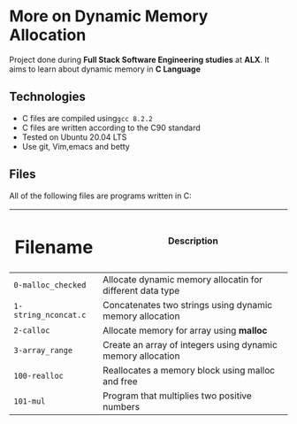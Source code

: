 # More on Dynamic Memory Allocation

Project done during **Full Stack Software Engineering studies** at **ALX**. It aims to learn about dynamic memory in **C Language**

## Technologies
* C files are compiled using`gcc 8.2.2`
* C files are written according to the C90 standard
* Tested on Ubuntu 20.04 LTS
* Use git, Vim,emacs and betty

## Files
All of the following files are programs written in C:

|<h1>Filename</h1>|Description|
| --------------- |-----------|
|`0-malloc_checked`| Allocate dynamic memory allocatin for different data type|
|`1-string_nconcat.c`| Concatenates two strings using dynamic memory allocation|
|`2-calloc`| Allocate memory for array using **malloc**|
|`3-array_range`|Create an array of integers using dynamic memory allocation|
|`100-realloc`| Reallocates a memory block using malloc and free|
|`101-mul`|Program that multiplies two positive numbers|
